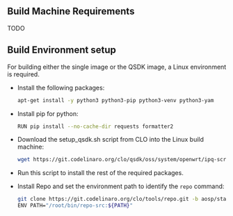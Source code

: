 ## Build Machine Requirements
TODO

## Build Environment setup

For building either the single image or the QSDK image, a Linux environment is required.

- Install the following packages:
  ```bash
  apt-get install -y python3 python3-pip python3-venv python3-yam
  ```

- Install pip for python:
  ```bash
  RUN pip install --no-cache-dir requests formatter2
  ```

- Download the setup_qsdk.sh script from CLO into the Linux build machine:
  ```bash
  wget https://git.codelinaro.org/clo/qsdk/oss/system/openwrt/ipq-scripts/-/raw/win.platform_tools.1.0/setup_qsdk.sh
  ```

- Run this script to install the rest of the required packages.

- Install Repo and set the environment path to identify the `repo` command:
  ```bash
  git clone https://git.codelinaro.org/clo/tools/repo.git -b aosp/stable /root/bin/repo
  ENV PATH="/root/bin/repo-src:${PATH}"
  ```
